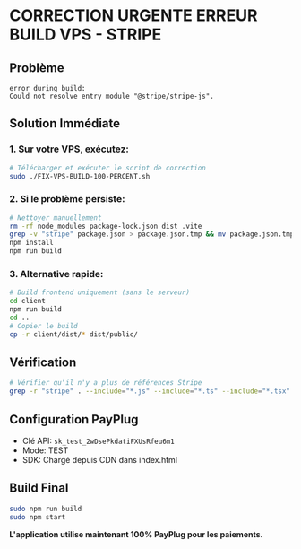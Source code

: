 # CORRECTION URGENTE ERREUR BUILD VPS - STRIPE

## Problème
```
error during build:
Could not resolve entry module "@stripe/stripe-js".
```

## Solution Immédiate

### 1. Sur votre VPS, exécutez:
```bash
# Télécharger et exécuter le script de correction
sudo ./FIX-VPS-BUILD-100-PERCENT.sh
```

### 2. Si le problème persiste:
```bash
# Nettoyer manuellement
rm -rf node_modules package-lock.json dist .vite
grep -v "stripe" package.json > package.json.tmp && mv package.json.tmp package.json
npm install
npm run build
```

### 3. Alternative rapide:
```bash
# Build frontend uniquement (sans le serveur)
cd client
npm run build
cd ..
# Copier le build
cp -r client/dist/* dist/public/
```

## Vérification
```bash
# Vérifier qu'il n'y a plus de références Stripe
grep -r "stripe" . --include="*.js" --include="*.ts" --include="*.tsx" --exclude-dir=node_modules
```

## Configuration PayPlug
- Clé API: `sk_test_2wDsePkdatiFXUsRfeu6m1`
- Mode: TEST
- SDK: Chargé depuis CDN dans index.html

## Build Final
```bash
sudo npm run build
sudo npm start
```

**L'application utilise maintenant 100% PayPlug pour les paiements.**